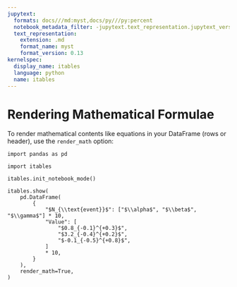 ```yaml
---
jupytext:
  formats: docs///md:myst,docs/py///py:percent
  notebook_metadata_filter: -jupytext.text_representation.jupytext_version
  text_representation:
    extension: .md
    format_name: myst
    format_version: 0.13
kernelspec:
  display_name: itables
  language: python
  name: itables
---
```


# Rendering Mathematical Formulae

To render mathematical contents like equations in your DataFrame (rows or header), use the `render_math` option:

```{code-cell} ipython3
import pandas as pd

import itables

itables.init_notebook_mode()

itables.show(
    pd.DataFrame(
        {
            "$N_{\\text{event}}$": ["$\\alpha$", "$\\beta$", "$\\gamma$"] * 10,
            "Value": [
                "$0.8_{-0.1}^{+0.3}$",
                "$3.2_{-0.4}^{+0.2}$",
                "$-0.1_{-0.5}^{+0.8}$",
            ]
            * 10,
        }
    ),
    render_math=True,
)
```
